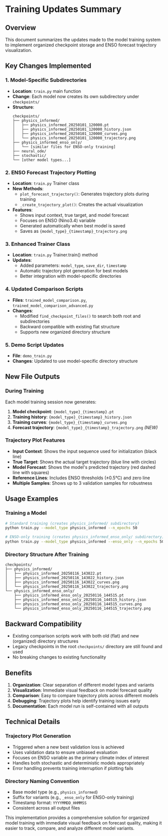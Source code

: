 # Training Updates Summary

## Overview
This document summarizes the updates made to the model training system to implement organized checkpoint storage and ENSO forecast trajectory visualization.

## Key Changes Implemented

### 1. Model-Specific Subdirectories
- **Location**: `train.py` main function
- **Change**: Each model now creates its own subdirectory under `checkpoints/`
- **Structure**: 
  ```
  checkpoints/
  ├── physics_informed/
  │   ├── physics_informed_20250101_120000.pt
  │   ├── physics_informed_20250101_120000_history.json
  │   ├── physics_informed_20250101_120000_curves.png
  │   └── physics_informed_20250101_120000_trajectory.png
  ├── physics_informed_enso_only/
  │   └── [similar files for ENSO-only training]
  ├── neural_ode/
  ├── stochastic/
  └── [other model types...]
  ```

### 2. ENSO Forecast Trajectory Plotting
- **Location**: `train.py` Trainer class
- **New Methods**:
  - `plot_forecast_trajectory()`: Generates trajectory plots during training
  - `_create_trajectory_plot()`: Creates the actual visualization
- **Features**:
  - Shows input context, true target, and model forecast
  - Focuses on ENSO (Nino3.4) variable
  - Generated automatically when best model is saved
  - Saves as `{model_type}_{timestamp}_trajectory.png`

### 3. Enhanced Trainer Class
- **Location**: `train.py` Trainer.train() method
- **Updates**:
  - Added parameters: `model_type`, `save_dir`, `timestamp`
  - Automatic trajectory plot generation for best models
  - Better integration with model-specific directories

### 4. Updated Comparison Scripts
- **Files**: `trained_model_comparison.py`, `trained_model_comparison_advanced.py`
- **Changes**:
  - Modified `find_checkpoint_files()` to search both root and subdirectories
  - Backward compatible with existing flat structure
  - Supports new organized directory structure

### 5. Demo Script Updates
- **File**: `demo_train.py`
- **Changes**: Updated to use model-specific directory structure

## New File Outputs

### During Training
Each model training session now generates:
1. **Model checkpoint**: `{model_type}_{timestamp}.pt`
2. **Training history**: `{model_type}_{timestamp}_history.json`
3. **Training curves**: `{model_type}_{timestamp}_curves.png`
4. **Forecast trajectory**: `{model_type}_{timestamp}_trajectory.png` *(NEW)*

### Trajectory Plot Features
- **Input Context**: Shows the input sequence used for initialization (black line)
- **True Target**: Shows the actual target trajectory (blue line with circles)
- **Model Forecast**: Shows the model's predicted trajectory (red dashed line with squares)
- **Reference Lines**: Includes ENSO thresholds (±0.5°C) and zero line
- **Multiple Samples**: Shows up to 3 validation samples for robustness

## Usage Examples

### Training a Model
```bash
# Standard training (creates physics_informed/ subdirectory)
python train.py --model_type physics_informed --n_epochs 50

# ENSO-only training (creates physics_informed_enso_only/ subdirectory)
python train.py --model_type physics_informed --enso_only --n_epochs 50
```

### Directory Structure After Training
```
checkpoints/
├── physics_informed/
│   ├── physics_informed_20250116_143022.pt
│   ├── physics_informed_20250116_143022_history.json
│   ├── physics_informed_20250116_143022_curves.png
│   └── physics_informed_20250116_143022_trajectory.png
└── physics_informed_enso_only/
    ├── physics_informed_enso_only_20250116_144515.pt
    ├── physics_informed_enso_only_20250116_144515_history.json
    ├── physics_informed_enso_only_20250116_144515_curves.png
    └── physics_informed_enso_only_20250116_144515_trajectory.png
```

## Backward Compatibility
- Existing comparison scripts work with both old (flat) and new (organized) directory structures
- Legacy checkpoints in the root `checkpoints/` directory are still found and used
- No breaking changes to existing functionality

## Benefits
1. **Organization**: Clear separation of different model types and variants
2. **Visualization**: Immediate visual feedback on model forecast quality
3. **Comparison**: Easy to compare trajectory plots across different models
4. **Debugging**: Trajectory plots help identify training issues early
5. **Documentation**: Each model run is self-contained with all outputs

## Technical Details

### Trajectory Plot Generation
- Triggered when a new best validation loss is achieved
- Uses validation data to ensure unbiased evaluation
- Focuses on ENSO variable as the primary climate index of interest
- Handles both stochastic and deterministic models appropriately
- Error handling prevents training interruption if plotting fails

### Directory Naming Convention
- Base model type (e.g., `physics_informed`)
- Suffix for variants (e.g., `_enso_only` for ENSO-only training)
- Timestamp format: `YYYYMMDD_HHMMSS`
- Consistent across all output files

This implementation provides a comprehensive solution for organized model training with immediate visual feedback on forecast quality, making it easier to track, compare, and analyze different model variants.
